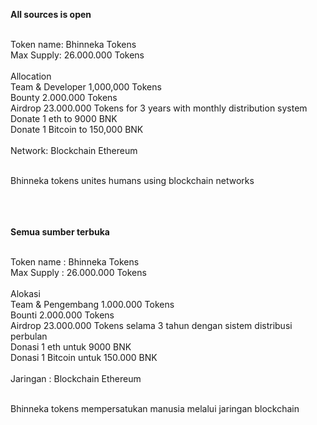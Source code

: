 <a wsrc="hhttps://upload.wikimedia.org/wikipedia/commons/thumb/9/90/National_emblem_of_Indonesia_Garuda_Pancasila.svg/940px-National_emblem_of_Indonesia_Garuda_Pancasila.svg.png"/></a>


<Strong> All sources is open </strong> </br> </br>

Token name: Bhinneka Tokens </br>
Max Supply: 26.000.000 Tokens </br> </br>
Allocation </br>
Team & Developer 1,000,000 Tokens </br>
Bounty 2.000.000 Tokens </br>
Airdrop 23.000.000 Tokens for 3 years with monthly distribution system </br>
Donate 1 eth to 9000 BNK </br>
Donate 1 Bitcoin to 150,000 BNK
</Br> </br>
Network: Blockchain Ethereum </br>
</Br>

Bhinneka tokens unites humans using blockchain networks</br></br></br></br>


<strong>Semua sumber terbuka</strong></br></br>

Token name : Bhinneka Tokens</br>
Max Supply : 26.000.000 Tokens</br></br>
Alokasi </br>
Team & Pengembang 1.000.000 Tokens</br>
Bounti 2.000.000 Tokens</br>
Airdrop 23.000.000 Tokens selama 3 tahun dengan sistem distribusi perbulan</br>
Donasi 1 eth untuk 9000 BNK</br>
Donasi 1 Bitcoin untuk 150.000 BNK
</br></br>
Jaringan : Blockchain Ethereum</br>
</br>

Bhinneka tokens mempersatukan manusia melalui jaringan blockchain


